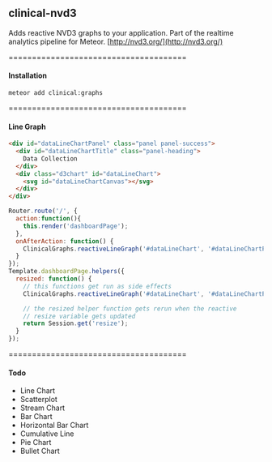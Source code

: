 ## clinical-nvd3

Adds reactive NVD3 graphs to your application.  Part of the realtime analytics pipeline for Meteor.
[http://nvd3.org/](http://nvd3.org/)  


======================================
#### Installation

````
meteor add clinical:graphs
````


======================================
#### Line Graph  

````html
<div id="dataLineChartPanel" class="panel panel-success">
  <div id="dataLineChartTitle" class="panel-heading">
    Data Collection
  </div>
  <div class="d3chart" id="dataLineChart">
    <svg id="dataLineChartCanvas"></svg>
  </div>
</div>
````

````js
Router.route('/', {
  action:function(){
    this.render('dashboardPage');
  },
  onAfterAction: function() {
    ClinicalGraphs.reactiveLineGraph('#dataLineChart', '#dataLineChartPanel', AnalyticsData);
  }
});
Template.dashboardPage.helpers({
  resized: function() {
    // this functions get run as side effects
    ClinicalGraphs.reactiveLineGraph('#dataLineChart', '#dataLineChartPanel', AnalyticsData);

    // the resized helper function gets rerun when the reactive
    // resize variable gets updated
    return Session.get('resize');
  }
});
````

======================================
#### Todo  

- Line Chart
- Scatterplot
- Stream Chart
- Bar Chart
- Horizontal Bar Chart
- Cumulative Line
- Pie Chart
- Bullet Chart
